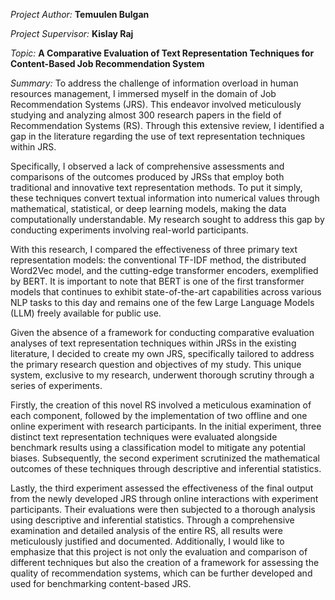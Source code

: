 _Project Author:_ **Temuulen Bulgan**

_Project Supervisor:_ **Kislay Raj**

_Topic:_ **A Comparative Evaluation of Text Representation Techniques for Content-Based Job Recommendation System**

_Summary:_ To address the challenge of information overload in human resources management, I immersed myself in the domain of Job Recommendation Systems (JRS). This endeavor involved meticulously studying and analyzing almost 300 research papers in the field of Recommendation Systems (RS). Through this extensive review, I identified a gap in the literature regarding the use of text representation techniques within JRS.

Specifically, I observed a lack of comprehensive assessments and comparisons of the outcomes produced by JRSs that employ both traditional and innovative text representation methods. To put it simply, these techniques convert textual information into numerical values through mathematical, statistical, or deep learning models, making the data computationally understandable. My research sought to address this gap by conducting experiments involving real-world participants.

With this research, I compared the effectiveness of three primary text representation models: the conventional TF-IDF method, the distributed Word2Vec model, and the cutting-edge transformer encoders, exemplified by BERT. It is important to note that BERT is one of the first transformer models that continues to exhibit state-of-the-art capabilities across various NLP tasks to this day and remains one of the few Large Language Models (LLM) freely available for public use.

Given the absence of a framework for conducting comparative evaluation analyses of text representation techniques within JRSs in the existing literature, I decided to create my own JRS, specifically tailored to address the primary research question and objectives of my study. This unique system, exclusive to my research, underwent thorough scrutiny through a series of experiments.

Firstly, the creation of this novel RS involved a meticulous examination of each component, followed by the implementation of two offline and one online experiment with research participants. In the initial experiment, three distinct text representation techniques were evaluated alongside benchmark results using a classification model to mitigate any potential biases. Subsequently, the second experiment scrutinized the mathematical outcomes of these techniques through descriptive and inferential statistics.

Lastly, the third experiment assessed the effectiveness of the final output from the newly developed JRS through online interactions with experiment participants. Their evaluations were then subjected to a thorough analysis using descriptive and inferential statistics. Through a comprehensive examination and detailed analysis of the entire RS, all results were meticulously justified and documented. Additionally, I would like to emphasize that this project is not only the evaluation and comparison of different techniques but also the creation of a framework for assessing the quality of recommendation systems, which can be further developed and used for benchmarking content-based JRS.
